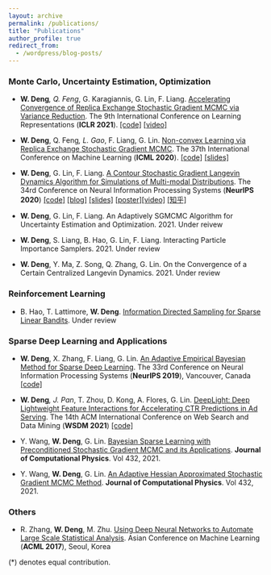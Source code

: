 ```yaml
---
layout: archive
permalink: /publications/
title: "Publications"
author_profile: true
redirect_from:
  - /wordpress/blog-posts/
---
```



### Monte Carlo, Uncertainty Estimation, Optimization

* **W. Deng**<sup>*</sup>, Q. Feng<sup>*</sup>, G. Karagiannis, G. Lin, F. Liang. [Accelerating Convergence of Replica Exchange Stochastic Gradient MCMC via Variance Reduction](https://openreview.net/pdf?id=iOnhIy-a-0n). The 9th International Conference on Learning Representations (**ICLR 2021**). [\[code\]](https://github.com/WayneDW/Variance_Reduced_Replica_Exchange_SGMCMC) [\[video\]](https://slideslive.com/38954013/accelerating-convergence-of-replica-exchange-stochastic-gradient-mcmc-via-variance-reduction?ref=speaker-30773-latest)

* **W. Deng**, Q. Feng<sup>*</sup>, L. Gao<sup>*</sup>, F. Liang, G. Lin. [Non-convex Learning via Replica Exchange Stochastic Gradient MCMC](https://arxiv.org/pdf/2008.05367.pdf). The 37th International Conference on Machine Learning (**ICML 2020**). [\[code\]](https://github.com/gaoliyao/Replica_Exchange_Stochastic_Gradient_MCMC) [\[slides\]](https://icml.cc/media/Slides/icml/2020/virtual(no-parent)-16-15-00UTC-6023-non-convex_lear.pdf)

* **W. Deng**, G. Lin, F. Liang. [A Contour Stochastic Gradient Langevin Dynamics Algorithm for Simulations of Multi-modal Distributions](https://arxiv.org/pdf/2010.09800.pdf). The 34rd Conference on Neural Information Processing Systems (**NeurIPS 2020**) [\[code\]](https://github.com/WayneDW/Contour-Stochastic-Gradient-Langevin-Dynamics) [\[blog\]](https://waynedw.github.io/posts/CSGLD/) [\[slides\]](https://github.com/WayneDW/Contour-Stochastic-Gradient-Langevin-Dynamics/blob/master/figures/slides.pdf) [\[poster\]](https://github.com/WayneDW/Contour-Stochastic-Gradient-Langevin-Dynamics/blob/master/figures/CSGLD_poster.pdf)[\[video\]](https://slideslive.com/38936402/a-contour-stochastic-gradient-langevin-dynamics-algorithm-for-simulations-of-multimodal-distributions) [\[知乎\]](https://zhuanlan.zhihu.com/p/267633636)

* **W. Deng**, G. Lin, F. Liang. An Adaptively SGMCMC Algorithm for Uncertainty Estimation and Optimization. 2021. Under reivew


* **W. Deng**, S. Liang, B. Hao, G. Lin, F. Liang. Interacting Particle Importance Samplers. 2021. Under review

* **W. Deng**, Y. Ma, Z. Song, Q. Zhang, G. Lin. On the Convergence of a Certain Centralized Langevin Dynamics. 2021. Under review


<!--- * **W. Deng**, Q. Zhang. User-friendly (Some Secret) Sampling Algorithms for Deep Learning. 2021. On progress. -->

<!--- * **W. Deng**<sup>*</sup>, Y. Ma<sup>*</sup>, Z. Song<sup>*</sup>, G. Lin. On the Convergence of Some Distributed Sampling Algorithms. 2021. On progress -->

<!---  [\[video\]](https://nips.cc/virtual/2020/public/poster_b5b8c484824d8a06f4f3d570bc420313.html)  -->


### Reinforcement Learning

* B. Hao, T. Lattimore, **W. Deng**. [Information Directed Sampling for Sparse Linear Bandits](https://arxiv.org/abs/2105.14267). Under review

### Sparse Deep Learning and Applications

* **W. Deng**, X. Zhang, F. Liang, G. Lin. [An Adaptive Empirical Bayesian Method for Sparse Deep Learning](https://arxiv.org/pdf/1910.10791.pdf). The 33rd Conference on Neural Information Processing Systems (**NeurIPS 2019**), Vancouver, Canada [\[code\]](https://github.com/WayneDW/Bayesian-Sparse-Deep-Learning)

* **W. Deng**<sup>*</sup>, J. Pan<sup>*</sup>, T. Zhou, D. Kong, A. Flores, G. Lin. [DeepLight: Deep Lightweight Feature Interactions for Accelerating CTR Predictions in Ad Serving](https://arxiv.org/pdf/2002.06987.pdf). The 14th ACM International Conference on Web Search and Data Mining (**WSDM 2021**) [\[code\]](https://github.com/WayneDW/DeepLight_Deep-Lightweight-Feature-Interactions)

* Y. Wang, **W. Deng**, G. Lin. [Bayesian Sparse Learning with Preconditioned Stochastic Gradient MCMC and its Applications](https://www.sciencedirect.com/science/article/pii/S0021999121000267?dgcid=coauthor). **Journal of Computational Physics**. Vol 432, 2021.

* Y. Wang, **W. Deng**, G. Lin. [An Adaptive Hessian Approximated Stochastic Gradient MCMC Method](https://www.sciencedirect.com/science/article/pii/S0021999121000425?dgcid=coauthor). **Journal of Computational Physics**. Vol 432, 2021.

### Others

* R. Zhang, **W. Deng**, M. Zhu. [Using Deep Neural Networks to Automate Large Scale Statistical Analysis](https://arxiv.org/pdf/1708.03027.pdf). Asian Conference on Machine Learning (**ACML 2017**), Seoul, Korea


(*) denotes equal contribution.

